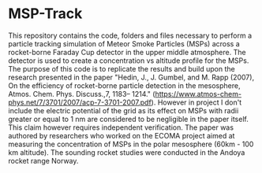 # MSP-Track
This repository contains the code, folders and files necessary to perform a particle tracking simulation of Meteor Smoke Particles (MSPs) across a rocket-borne Faraday Cup detector in the upper middle atmosphere. The detector is used to create a concentration vs altitude profile for the MSPs. The purpose of this code is to replicate the results and build upon the research presented in the paper "Hedin, J., J. Gumbel, and M. Rapp (2007), On the efficiency of rocket-borne particle detection in the mesosphere, Atmos. Chem. Phys. Discuss.,7, 1183– 1214." (https://www.atmos-chem-phys.net/7/3701/2007/acp-7-3701-2007.pdf). However in project I don't include the electric potential of the grid as its effect on MSPs with radii greater or equal to 1 nm are considered to be negligible in the paper itself. This claim however requires independent verification. The paper was authored by researchers who worked on the ECOMA project aimed at measuring the concentration of MSPs in the polar mesosphere (60km - 100 km altitude). The sounding rocket studies were conducted in the Andoya rocket range Norway.
